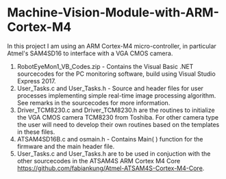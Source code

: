 # Machine-Vision-Module-with-ARM-Cortex-M4
In this project I am using an ARM Cortex-M4 micro-controller, in particular Atmel's SAM4SD16 to interface with a VGA CMOS camera.
1. RobotEyeMon1_VB_Codes.zip - Contains the Visual Basic .NET sourcecodes for the PC monitoring software, build using Visual Studio Express 2017.
2. User_Tasks.c and User_Tasks.h - Source and header files for user processes implementing simple real-time image processing algorithm.  See remarks in the sourcecodes for more information.
3. Driver_TCM8230.c and Driver_TCM8230.h are the routines to initialize the VGA CMOS camera TCM8230 from Toshiba.  For other camera type the user will need to develop their own routines based on the templates in these files.
4. ATSAM4SD16B.c and osmain.h - Contains Main( ) function for the firmware and the main header file.  
5. User_Tasks.c and User_Tasks.h are to be used in conjuction with the other sourcecodes in the ATSAM4S ARM Cortex M4 Core https://github.com/fabiankung/Atmel-ATSAM4S-Cortex-M4-Core.
